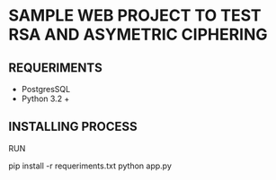 # SAMPLE WEB PROJECT TO TEST RSA AND ASYMETRIC CIPHERING
## REQUERIMENTS
- PostgresSQL
- Python 3.2 +
## INSTALLING PROCESS
RUN 

pip install -r requeriments.txt
python app.py
